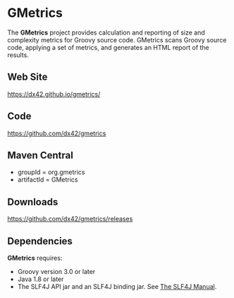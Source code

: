 # GMetrics 

The **GMetrics** project provides calculation and reporting of size and complexity metrics for 
Groovy source code. GMetrics scans Groovy source code, applying a set of metrics, and
generates an HTML report of the results.

## Web Site
<https://dx42.github.io/gmetrics/>

## Code

<https://github.com/dx42/gmetrics>

## Maven Central

 * groupId = org.gmetrics
 * artifactId = GMetrics

## Downloads

<https://github.com/dx42/gmetrics/releases>

## Dependencies

**GMetrics** requires:

 * Groovy version 3.0 or later
 * Java 1.8 or later
 * The SLF4J API jar and an SLF4J binding jar. See [The SLF4J Manual](https://www.slf4j.org/manual.html). 
